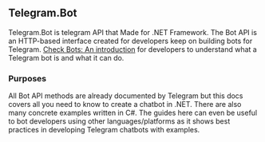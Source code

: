 ## Telegram.Bot
Telegram.Bot is telegram API that Made for .NET Framework.
The Bot API is an HTTP-based interface created for developers
keep on building bots for Telegram. [Check Bots: An introduction](https://core.telegram.org)
for developers to understand what a Telegram bot is and what it can do.

### Purposes
All Bot API methods are already documented by Telegram but this
docs covers all you need to know to create a chatbot in .NET. There 
are also many concrete examples written in C#. The guides here can
even be useful to bot developers using other languages/platforms as
it shows best practices in developing Telegram chatbots with examples.
